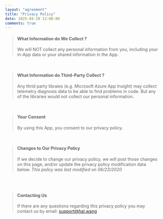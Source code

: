 ```yaml
---
layout: "agreement"
title: "Privacy Policy"
date: 2025-04-20 12:00:00
comments: true
---
```


> #### What Information do We Collect ?
>
> We will NOT collect any personal information from you, including your in-App data or your shared information in the App.

<br>

> #### What Information do Third-Party Collect ?
>
> Any thrid party libraies (e.g. Microsoft Azure App Insight) may collect telemetry diagnosis data to be able to find problems in code. But any of the libraries would not collect our personal information.

<br>

> #### Your Consent
>
> By using this App, you consent to our privacy policy.

<br>

> #### Changes to Our Privacy Policy
>
> If we decide to change our privacy policy, we will post those changes on this page, and/or update the privacy policy modification data below.
> _This policy was last modified on 06/23/2020_

<br>
<br>

> #### Contacting Us
>
> If there are any questions regarding this privacy policy you may contact us by email: <support@hal.wang>

<style>
  body .main .column,
  body .main .page .post-block .post-header .post-meta-container,
  body .main .page .breadcrumb,
  body .footer,
  body .toggle {
    display: none !important;
  }
</style>
